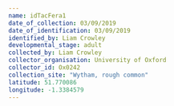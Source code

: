 ```yaml
---
name: idTacFera1
date_of_collection: 03/09/2019
date_of_identification: 03/09/2019
identified_by: Liam Crowley
developmental_stage: adult
collected_by: Liam Crowley
collector_organisation: University of Oxford
collector_id: Ox0242
collection_site: "Wytham, rough common"
latitude: 51.770086
longitude: -1.3384579
---
```

